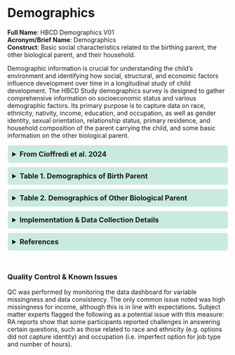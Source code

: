 # Demographics
**Full Name**: HBCD Demographics V01  
**Acronym/Brief Name**: Demographics  
**Construct**: Basic social characteristics related to the birthing parent, the other biological parent, and their household.  

Demographic information is crucial for understanding the child’s environment and identifying how social, structural, and economic factors influence development over time in a longitudinal study of child development. The HBCD Study demographics survey is designed to gather comprehensive information on socioeconomic status and various demographic factors. Its primary purpose is to capture data on race, ethnicity, nativity, income, education, and occupation, as well as gender identity, sexual orientation, relationship status, primary residence, and household composition of the parent carrying the child, and some basic information on the other biological parent. 
<details>  
  <summary><b>From Cioffredi et al. 2024</b></summary>  
<br><i>The HBCD Demographics survey was designed to collect social and economic information including race, ethnicity, nativity, income, maternal education, and occupation, as well as to characterize gender identity, sexual orientation, relationship status, primary residence, and household composition. The household composition matrix asks for details on all household members including age, gender, relationship to the child, relationship to the primary caregiver, and time spent caring for the child. Participants and families who endorse no primary residence, or that they are living in a shelter or treatment facility, are not asked to complete the household matrix. The survey includes a limited set of questions on the child’s “other biological parent” (i.e., race, ethnicity, nativity, education, occupation), provided the respondent endorsed an item indicating that they could answer this set of questions. Although there are no direct questions about the primary caregiver’s spouse/partner in the demographics, details of this relationship can be found within the household composition roster. The questions on Occupation ask for detailed information about exposures to environmental toxicants.</i><br>
<br><i>Careful consideration was given to ensure that questions were inclusive of diverse populations and could capture a wide range of family structures and living situations that may impact child health outcomes. As a result, survey elements available within the PhenX Toolkit and other large-scale NIH studies were reviewed and modified by the Social and Environmental Determinants working group and the HBCD Diversity, Equity, and Inclusion (DEI) Committee to reduce bias and correct for embedded assumptions of heteronormative nuclear-family structures (see Table with sources below). Future demographics surveys will repeat survey elements from Visit 4 for both the primary caregiver and the child.</i>
</details>


<details>
  <summary>Table 1. Demographics of Birth Parent</summary>
  <table class="docutils">
    <thead>
      <tr>
        <th>Construct</th>
        <th>Source</th>
        <th>DEI Modifications</th>
      </tr>
    </thead>
    <tbody>
    <tr>
        <td>Marital & Relationship Status</td>
        <td><a href="https://www.phenxtoolkit.org/protocols/view/10903">PhenX</a><sup>1</sup></td>
        <td style="width: 400px; word-wrap: break-word; white-space: normal;">
          <small>
            <b>Alterations to reduce heteronormative bias:</b>
            <ul>
              <li>Combine "Divorced/Separated"</li>
              <li>"Never Married" replaced by "Single"</li>
              <li>"Member of an Unmarried Couple" replaced by "Partnered"</li>
            </ul>
          </small>
        </td>
      </tr>
      <tr>
        <td>Gender Identity</td>
        <td><a href="https://www.phenxtoolkit.org/protocols/view/11801">PhenX</a><sup>1</sup></td>
        <td style="width: 400px; word-wrap: break-word; white-space: normal;">
          <small><strong>Alterations to reduce heteronormative bias:</strong><br>Transgender Man/Transgender Woman options moved to primary tier of 2-tier question</small></td>
      </tr>
      <tr>
        <td>Sexual Orientation</td>
        <td><a href="https://www.phenxtoolkit.org/protocols/view/11701">PhenX</a><sup>1</sup></td>
        <td style="width: 400px; word-wrap: break-word; white-space: normal;">
        <small><strong>Inclusion of diverse response options</strong> to capture sexual orientation across three dimensions: attraction, identity, and behavior. Participant can select all that apply.</small></td>
      </tr>
      <tr>
        <td>Primary Residence</td>
        <td>HBCD<sup>2</sup></td>
        <td style="width: 400px; word-wrap: break-word; white-space: normal;"><small><strong>Destigmatization of diverse living situations:</strong> Inclusion of options for individuals in treatment facilities, shelters, or unhoused</small></td>
      </tr>
      <tr>
        <td>Years At Current Address</td>
        <td>HBCD<sup>2</sup></td>
        <td><small><i>None</i></small></td>
      </tr>
      <tr>
        <td>Household Roster</td>
        <td><a href="https://echochildren.org/wp-content/uploads/2024/02/ROSTER_Participant_Roster_20231010_v03.00_training1.pdf">ECHO</a><sup>3</sup></td>
        <td style="width: 400px; word-wrap: break-word; white-space: normal;">
          <small>
            <b>Alterations to reduce heteronormative bias and nuclear family assumptions:</b>
            <ul>
              <li>Changed "Sex" to "Gender"</li>
              <li>Included Non-Binary and Transexual options for Gender</li>
              <li>Expansion of family/caregiver roles</li>
            </ul>
          </small>
        </td>
      </tr>
      <tr>
        <td>Birthplace and Heritage</td>
        <td><a href="https://www.phenxtoolkit.org/protocols/view/10201">PhenX</a><sup>1</sup></td>
        <td><small><i>None</i></small></td>
      </tr>
      <tr>
        <td>Years Living in the U.S.</td>
        <td><a href="https://www.phenxtoolkit.org/protocols/view/11201">PhenX</a><sup>1</sup></td>
        <td><small><i>None</i></small></td>
      </tr>
      <tr>
        <td>Race/Ethnicity</td>
        <td><a href="https://www.whitehouse.gov/omb/briefing-room/2024/03/28/omb-publishes-revisions-to-statistical-policy-directive-no-15-standards-for-maintaining-collecting-and-presenting-federal-data-on-race-and-ethnicity/">OMB</a><sup>4</sup></td>
        <td style="width: 400px; word-wrap: break-word; white-space: normal;"><small><strong>Inclusion of diverse racial and ethnic categories</strong> aligned with proposed OMB recommendations, using a combined race and ethnicity variable with 7 response options. Participant can select all that apply</small></td>
      </tr>
        <td>Others Describe You</td>
        <td>BRFSS<sup>5</sup></td>
        <td style="width: 400px; word-wrap: break-word; white-space: normal;"><small><strong>Include same 7 categories as the race and ethnicity question</strong></small></td>
      </tr>
      <tr>
        <td>Birthplace of Parents</td>
        <td><a href="https://www.phenxtoolkit.org/protocols/view/10301">PhenX</a><sup>1</sup></td>
        <td><small><i>None</i></small></td>
      </tr>
      <tr>
        <td>Income</td>
        <td>ABCD<sup>6</sup></td>
        <td style="width: 400px; word-wrap: break-word; white-space: normal;"><small><strong>Alteration of household income brackets</strong></small></td>
      </tr>
      <tr>
        <td>Educational Attainment</td>
        <td><a href="https://www.phenxtoolkit.org/protocols/view/11002">PhenX</a><sup>1</sup></td>
        <td><small><i>None</i></small></td>
      </tr>
      <tr>
        <td>Active-Duty Military</td>
        <td>HBCD<sup>2</sup></td>
        <td><small><i>None</i></small></td>
      </tr>
      <tr>
        <td>Currently Work for Pay</td>
        <td>BFY<sup>7</sup></td>
        <td><small><i>None</i></small></td>
      </tr>
      <tr>
        <td>Total Work Hours In Last Week</td>
        <td>HBCD<sup>2</sup></td>
        <td><small><i>None</i></small></td>
      </tr>
      <tr>
        <td>Jobs During Pregnancy-<br />All Jobs - 35+ hr/wk</td>
        <td>HBCD<sup>2</sup></td>
        <td><small><i>None</i></small></td>
      </tr>
      <tr>
        <td>Jobs During Pregnancy-<br />At Least 1 Job at<br />20 hr/wk for 1 month</td>
        <td>HBCD<sup>2</sup></td>
        <td><small><i>None</i></small></td>
      </tr>
      <tr>
        <td>Jobs During Pregnancy-<br />Type of Work</td>
        <td>HBCD<sup>2</sup></td>
        <td><small><i>None</i></small></td>
      </tr>
      <tr>
        <td>Jobs During Pregnancy-<br />Job Start/Stop Dates</td>
        <td>HBCD<sup>2</sup></td>
        <td><small><i>None</i></small></td>
      </tr>
      <tr>
        <td>Jobs During Pregnancy-<br />Typical Hours/Week</td>
        <td>HBCD<sup>2</sup></td>
        <td><small><i>None</i></small></td>
      </tr>
      <tr>
        <td>Jobs During Pregnancy-<br />Shift Schedule</td>
        <td>BFY<sup>8</sup></td>
        <td><small><i>None</i></small></td>
      </tr>
    </tbody>
  </table>
<small>  
<sup>1</sup> PhenX Toolkit (Hamilton et al. 2011)<br>  
<sup>2</sup> HBCD: HEALthy Brain and Child Development Study (Cioffredi et al. 2024)<br> 
<sup>3</sup> ECHO: Environmental Influences On Child Health Outcomes<br> 
<sup>4</sup> OMB: Office of Management And Budget (Federal Register 2023)<br> 
<sup>5</sup> BRFSS: Behavioral Risk Factor Surveillance System (Jones et al. 2008)<br>
<sup>6</sup> ABCD: Adolescent Brain Child Development Study (Barch et al. 2018)<br> 
<sup>7</sup> BFY: Baby's First Years (BFY), Year 1 Protocol - G35, Mwork<br> 
<sup>8</sup> BFY: Baby's First Years (BFY), Year 1 Protocol - G39, SchedMain<br> 
</small>
</details>

<details>
  <summary>Table 2. Demographics of Other Biological Parent</summary>
  <table class="docutils">
    <thead>
      <tr>
        <th>Construct</th>
        <th>Source</th>
        <th>DEI Modifications</th>
      </tr>
    </thead>
      <tbody>
      <tr>
          <td>Age</td>
          <td>HBCD<sup>2</sup></td>
          <td><small><i>None</i></small></td>
      </tr>
      <tr>
        <td>Race/Ethnicity</td>
        <td><a href="https://www.whitehouse.gov/omb/briefing-room/2024/03/28/omb-publishes-revisions-to-statistical-policy-directive-no-15-standards-for-maintaining-collecting-and-presenting-federal-data-on-race-and-ethnicity/">OMB</a><sup>4</sup></td>
        <td style="width: 400px; word-wrap: break-word; white-space: normal;"><small><strong>Inclusion of diverse racial and ethnic categories</strong> aligned with proposed OMB recommendations, using a combined race and ethnicity variable with 7 response options. Participant can select all that apply</small></td>
      </tr>
      <tr>
        <td>Birthplace and Heritage</td>
        <td><a href="https://www.phenxtoolkit.org/protocols/view/10201">PhenX</a><sup>1</sup></td>
        <td><small><i>None</i></small></td>
      </tr>
      <tr>
        <td>Years Living in the U.S.</td>
        <td><a href="https://www.phenxtoolkit.org/protocols/view/11201">PhenX</a><sup>1</sup></td>
        <td><small><i>None</i></small></td>
      </tr>
      <tr>
        <td>Birthplace of Parents</td>
        <td><a href="https://www.phenxtoolkit.org/protocols/view/10301">PhenX</a><sup>1</sup></td>
        <td><small><i>None</i></small></td>
      </tr>
      <tr>
        <td>Educational Attainment</td>
        <td><a href="https://www.phenxtoolkit.org/protocols/view/11002">PhenX</a><sup>1</sup></td>
        <td><small><i>None</i></small></td>
      </tr>
      <tr>
        <td>Job At Conception-<br />Work for Pay</td>
        <td>HBCD<sup>2</sup></td>
        <td><small><i>None</i></small></td>
      </tr>
      <tr>
        <td>Job At Conception-<br />Type of Work</td>
        <td>HBCD<sup>2</sup></td>
        <td><small><i>None</i></small></td>
      </tr>
      <tr>
        <td>Job At Conception-<br />Full Time/Part Time</td>
        <td>HBCD<sup>2</sup></td>
        <td><small><i>None</i></small></td>
      </tr>
      <tr>
        <td>Active-Duty Military</td>
        <td>HBCD<sup>2</sup></td>
        <td><small><i>None</i></small></td>
      </tr>
      <tr>
        <td>Help Out Financially</td>
        <td>HBCD<sup>2</sup></td>
        <td><small><i>None</i></small></td>
      </tr>
    </tbody>
  </table>
<small>  
<sup>1</sup> PhenX Toolkit (Hamilton et al. 2011)<br>  
<sup>2</sup> HBCD: HEALthy Brain and Child Development Study (Cioffredi et al. 2024)<br> 
<sup>4</sup> OMB: Office of Management And Budget (Federal Register 2023)<br> 
</small>
</details>
</html>

<details>
<summary>Implementation & Data Collection Details</summary>
<ul>
<br>
<p><strong>Method of Administration</strong>: RA administered in person <br />
<strong>Child Specific/Unspecific Form</strong>: Child Unspecific <br />
<strong>Respondent:</strong> Adult Participant <br />
<strong>Visits</strong>: V01 (prenatal) <br />
<strong>Estimated length of time for completion</strong>: 10 minutes</p>
</details>

<details>
<summary>References</summary>
<br>
  <ul>
    <li>Barch, D. M., Albaugh, M. D., Avenevoli, S., Chang, L., Clark, D. B., Glantz, M. D., Hudziak, J. J., Jernigan, T. L., Tapert, S. F., Yurgelun-Todd, D., Alia-Klein, N., Potter, A. S., Paulus, M. P., Prouty, D., Zucker, R. A., & Sher, K. J. (2018). Demographic, physical and mental health assessments in the adolescent brain and cognitive development study: Rationale and description. <em>Developmental Cognitive Neuroscience</em>, 32, 55–66. <a href="https://doi.org/10.1016/j.dcn.2017.10.010" target="_blank">https://doi.org/10.1016/j.dcn.2017.10.010</a></li>
    <li>Cioffredi, L.-A., Yerby, L. G., Burris, H. H., Cole, K. M., Engel, S. M., Murray, T. M., Slopen, N., Volk, H. E., Acheson, A., & HBCD Social and Environmental Determinants Working Group. (2024). Assessing prenatal and early childhood social and environmental determinants of health in the HEALthy Brain and Child Development Study (HBCD). <em>Developmental Cognitive Neuroscience</em>, 69(101429), 101429. <a href="https://doi.org/10.1016/j.dcn.2024.101429" target="_blank">https://doi.org/10.1016/j.dcn.2024.101429</a></li>
    <li>Federal Register. (2023, January 27). Initial Proposals For Updating OMB’s Race and Ethnicity Statistical Standards (<a href="https://www.federalregister.gov/documents/2023/01/27/2023-01635/initial-proposals-for-updating-ombs-race-and-ethnicity-statistical-standards" target="_blank">Document No. 2023-01635</a>). 88 FR 5375-5384.</li>
    <li>Hamilton, C. M., Strader, L. C., Pratt, J. G., Maiese, D., Hendershot, T., Kwok, R. K., Hammond, J. A., Huggins, W., Jackman, D., Pan, H., Nettles, D. S., Beaty, T. H., Farrer, L. A., Kraft, P., Marazita, M. L., Ordovas, J. M., Pato, C. N., Spitz, M. R., Wagener, D., … Haines, J. (2011). The PhenX Toolkit: get the most from your measures. <em>American Journal of Epidemiology</em>, 174(3), 253–260. <a href="https://doi.org/10.1093/aje/kwr193" target="_blank">https://doi.org/10.1093/aje/kwr193</a></li>
    <li>Jones, C. P., Truman, B. I., Elam-Evans, L. D., Jones, C. A., Jones, C. Y., Jiles, R., Rumisha, S. F., & Perry, G. S. (2008). Using “socially assigned race” to probe white advantages in health status. <em>Ethnicity & Disease</em>, 18(4), 496–504. <a href="https://www.ncbi.nlm.nih.gov/pubmed/19157256" target="_blank">https://www.ncbi.nlm.nih.gov/pubmed/19157256</a></li>
  </ul>
</details>

<br>

### Quality Control & Known Issues
QC was performed by monitoring the data dashboard for variable missingness and data consistency. The only common issue noted was high missingness for income, although this is in line with expectations. Subject matter experts flagged the following as a potential issue with this measure: RA reports show that some participants reported challenges in answering certain questions, such as those related to race and ethnicity (e.g. options did not capture identity) and occupation (i.e. imperfect option for job type and number of hours). 


<!DOCTYPE html>
<html lang="en">
<head>
  <meta charset="UTF-8">
  <meta name="viewport" content="width=device-width, initial-scale=1.0">
  <title>REFERENCES</title>
  <style>
    .collapsible {
      background-color: #7cceb399;
      padding: 10px;
      margin: 10px 0;
      border-radius: 5px;
    }
    details {
      background-color: #7cceb366;
      padding: 10px;
      margin: 10px 1;
      border-radius: 5px;
    }
    summary {
      font-size: 16px;
      font-weight: bold;
      cursor: pointer;
    }
    a {
      color: #007BFF;
      text-decoration: none;
    }
  </style>
</html>